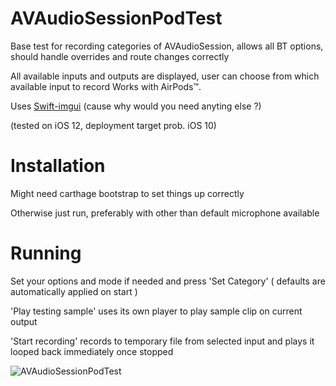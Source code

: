 # AVAudioSessionPodTest

Base test for recording categories of AVAudioSession, allows all BT options, should handle overrides and route changes correctly

All available inputs and outputs are displayed, user can choose from which available input to record
Works with AirPods™.

Uses [Swift-imgui](https://github.com/mnmly/Swift-imgui) (cause why would you need anyting else ?)

(tested on iOS 12, deployment target prob. iOS 10)

# Installation
Might need carthage bootstrap to set things up correctly

Otherwise just run, preferably with other than default microphone available

# Running
Set your options and mode if needed and press 'Set Category' ( defaults are automatically applied on start )

'Play testing sample' uses its own player to play sample clip on current output

'Start recording' records to temporary file from selected input and plays it looped back immediately once stopped

![AVAudioSessionPodTest](https://raw.githubusercontent.com/r618/AVAudioSessionPodTest/master/IMG_0272.png)
